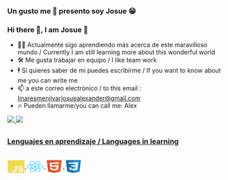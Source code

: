 ### Un gusto me 👋 presento soy Josue 😁 
### Hi there 👋, I am Josue 👾

- 🧑‍🎓 Actualmente sigo aprendiendo más acerca de este maravilloso mundo / Currently I am still learning more about this wonderful world
- 🛠 Me gusta trabajar en equipo / I like team work 
- 🕴 Si quieres saber de mi puedes escribirme / If you want to know about me you can write me
- 📫 a este correo electrónico / to this email : linaresmenjivarjosuealexander@gmail.com
- 🔥 Pueden llamarme/you can call me: Alex 
 

 <div>
   <a href="https://beacons.ai/Josue-Linares">
 <img height="180em"  src="https://github-readme-stats.vercel.app/api?username=Josue-Linares&show_icons=true&theme=radical&include_allcommits=true&count_private=true" />
 <img height="180em"  src="https://github-readme-stats.vercel.app/api/top-langs/?username=Josue-Linares&layout=compact&langs_count=16&theme=radical" />
 </div>
  
  ##
### Lenguajes en aprendizaje / Languages in learning
  <div style="display: inline_block"><br>
  <img align="center" alt="Rafa-Js" height="30" width="40" src="https://raw.githubusercontent.com/devicons/devicon/master/icons/javascript/javascript-plain.svg">
  <img align="center" alt="Rafa-React" height="30" width="40" src="https://raw.githubusercontent.com/devicons/devicon/master/icons/react/react-original.svg">
  <img align="center" alt="Rafa-HTML" height="30" width="40" src="https://raw.githubusercontent.com/devicons/devicon/master/icons/html5/html5-original.svg">
  <img align="center" alt="Rafa-CSS" height="30" width="40" src="https://raw.githubusercontent.com/devicons/devicon/master/icons/css3/css3-original.svg">
</div>
  
 ##
